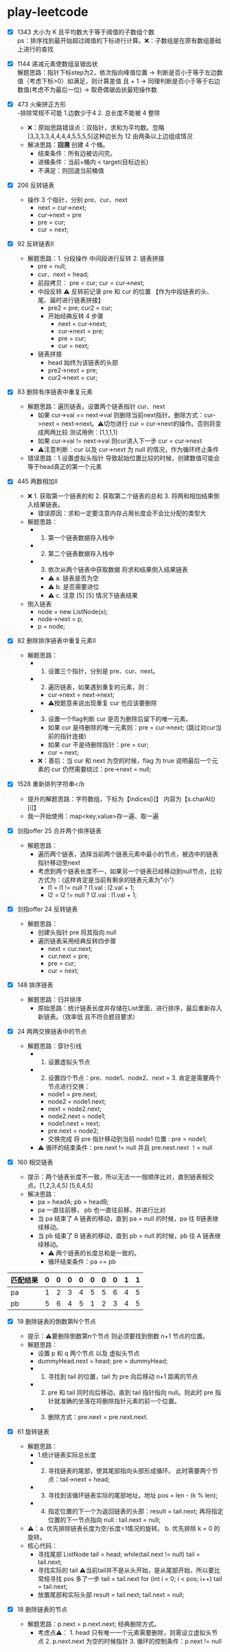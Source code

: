 # play-leetcode
- [x] 1343 大小为 K 且平均数大于等于阈值的子数组个数</br>
  ps：排序找到最开始超过阈值的下标进行计算。❌：子数组是在原有数组基础上进行的查找
- [x] 1144 递减元素使数组呈锯齿状</br>
   解题思路：指针下标step为2，依次指向峰值位置 -> 判断是否小于等于左边数值（考虑下标>0）如满足，则计算差值 且 + 1 -> 同理判断是否小于等于右边数值(考虑不为最后一位) -> 取奇偶锯齿状最短操作数
- [x] 473 火柴拼正方形</br>
    -排除常规不可能 1.边数少于4 2. 总长度不能被 4 整除
    - ❌：原始思路错误点：双指针，求和为平均数。忽略[3,3,3,3,4,4,4,4,5,5,5,5]这种边长为 12 由两条以上边组成情况
    - 解决思路：**回溯** 创建 4 个桶。
        - 结束条件：所有边被访问完。
        - 进桶条件：当前+桶内 < target(目标边长)
        - 不满足：则回退当前桶值 
- [x] 206 反转链表</br>
    - 操作 3 个指针，分别 pre、cur、next
        - next = cur->next;
        - cur->next = pre
        - pre = cur;
        - cur = next;
- [x] 92 反转链表II</br>
    - 解题思路：1. 分段操作 中间段进行反转 2. 链表拼接 
        - pre = null;
        - cur、next = head;
        - 前段拷贝：
            pre = cur;
            cur = cur->next;
        - 中段反转
            ⚠️ 反转前记录 pre 和 cur 的位置 【作为中段链表的头、尾、届时进行链表拼接】
            - pre2 = pre; cur2 = cur;
            - 开始经典反转 4 步骤
                - next = cur->next;
                - cur->next = pre;
                - pre = cur;
                - cur = next;
        - 链表拼接
            - head 始终为该链表的头部
            - pre2->next = pre;
            - cur2->next = cur;
- [x] 83 删除有序链表中重复元素</br>
    - 解题思路：遍历链表，设置两个链表指针 cur、next 
        - 如果 cur->val == next->val 则删除当前next指针。删除方式：cur->next = next->next。⚠️切勿进行 cur = cur->next的操作。否则将变成两两比较 测试用例：[1,1,1,1]
        - 如果 cur->val != next->val 则cur进入下一步 cur = cur->next
        - ⚠️注意判断：cur 以及 cur->next 为 null 的情况，作为循环终止条件
    - 错误思路：1.设置虚拟头指针 导致起始位置比较的时候，创建数值可能会等于head真正的第一个元素

- [x] 445 两数相加II</br>
    - ❌ 1. 获取第一个链表的和 2. 获取第二个链表的总和 3. 将两和相加结果倒入结果链表。
        - 错误原因：求和一定要注意内存占用长度会不会比分配的类型大
    - 解题思路：
        - 1. 第一个链表数据存入栈中
        - 2. 第二个链表数据存入栈中
        - 3. 依次从两个链表中获取数据 将求和结果倒入结果链表 
            - ⚠️ a. 链表是否为空
            - ⚠️ b. 是否需要进位
            - ⚠️ c. 注意 [5] [5] 情况下链表结果
    - 倒入链表
        - node = new ListNode(x);
        - node->next = p;
        - p = node;

- [x] 82 删除排序链表中重复元素II</br>
    - 解题思路：
        - 1. 设置三个指针，分别是 pre、cur、next。
        - 2. 遍历链表，如果遇到重复的元素，则： 
            - cur->next = next->next;
            - ⚠️按题意来说出现重复 cur 也应该要删除
        - 3. 设置一个flag判断 cur 是否为删除后留下的唯一元素。
            - 如果 cur 是待删除的唯一元素则：pre = cur->next; (跳过对cur当前的指针连接)
            - 如果 cur 不是待删除指针：pre = cur; 
            - cur = next;
        - ❌：善后：当 cur 和 next 为空的时候，flag 为 true 说明最后一个元素的 cur 仍然需要绕过：pre->next = null;
- [x] 1528 重新排列字符串</b
    - 提升的解题思路：字符数组，下标为【indices[i]】 内容为【s.charAt()[i]】
    - 我一开始使用：map<key,value>存一遍、取一遍 

- [x] 剑指offer 25 合并两个排序链表</br>
    - 解题思路：
        - 遍历两个链表，选择当前两个链表元素中最小的节点，被选中的链表指针移动至next
        - 考虑到两个链表长度不一，如果另一个链表已经移动到null节点，比较方式为：(这样肯定是当前有剩余的链表元素为"小")
            - l1 = l1 != null ? l1.val : l2.val + 1;
            - l2 = l2 != null ? l2.val : l1.val + 1;

- [x] 剑指offer 24 反转链表</br>
   - 解题思路： 
       - 创建头指针 pre 将其指向 null
       - 遍历链表采用经典反转四步骤
           - next = cur.next;
           - cur.next = pre;
           - pre = cur;
           - cur = next;
           
- [x] 148 排序链表</br>
    - 解题思路：归并排序
        - 原始思路：统计链表长度并存储在List里面，进行排序，最后重新存入新链表。（效率低 且不符合题目要求）

- [x] 24 两两交换链表中的节点</br>
    - 解题思路：穿针引线
        - 1. 设置虚拟头节点
        - 2. 设置四个节点：pre、node1、node2、next
        = 3. 肯定是需要两个节点进行交换：
            - node1 = pre.next;
            - node2 = node1.next;
            - next = node2.next;
            - node2.next = node1;
            - node1.next = next;
            - pre.next = node2;
            - 交换完成 将 pre 指针移动到当前 node1 位置 :  pre = node1;
        - ⚠️ 循环的结束条件：pre.next != null 并且 pre.next.next ！= null

- [x] 160 相交链表</br>
    - 提示：两个链表长度不一致，所以无法一一按顺序比对，直到链表相交点。[1,2,3,4,5] [5,6,4,5]
    - 解决思路：
        - pa = headA; pb = headB;
        - pa 一直往前移， pb 也一直往前移，并进行比对
        - 当 pa 结束了 A 链表的移动，直到 pa = null 的时候，pa 往 B链表继续移动。
        - 当 pb 结束了 B 链表的移动，直到 pb = null 的时候，pb 往 A 链表继续移动。
            - ⚠️ 两个链表的长度总和是一致的。
            - 循环结束条件：pa == pb


| 匹配结果 | 0 | 0 | 0 | 0 | 0 | 0 | 0 | 1 | 1 |
| :-----| ----: | :----: | :----: | :----: | :----: | :----: | :----: | :----: | :----: | 
| pa | 1 | 2 | 3 | 4 | 5 | 5 | 6 | 4 | 5 |
| pb | 5 | 6 | 4 | 5 | 1 | 2 | 3 | 4 | 5 |

- [x] 19 删除链表的倒数第N个节点</br>
    - 提示：⚠️要删除倒数第n个节点 则必须要找到倒数 n+1 节点的位置。
    - 解题思路：
        - 设置 p 和 q 两个节点 以及 虚拟头节点
        - dummyHead.next = head; pre = dummyHead;
        - 1. 寻找到 tail 的位置，tail 为 pre 向后移动 n+1 距离的节点
        - 2. pre 和 tail 同时向后移动，直到 tail 指针指向 null。则此时 pre 指针就准确的坐落在将删除指针元素的前一个位置。
        - 3. 删除方式：pre.next = pre.next.next.

- [x] 61 旋转链表</br>
    - 解题思路：
        - 1.统计链表实际总长度
        - 2. 寻找链表的尾部，使其尾部指向头部形成循环。 此时需要两个节点：tail->next = head;
        - 3. 寻找到该循环链表实际的尾部地址，地址 pos = len - (k % len); 
        - 4. 指定位置的下一个为返回链表的头部：result = tail.next; 再将指定位置的下一节点指向 null : tail.next = null;
    - ⚠️：a. 优先排除链表长度为空/长度=1情况的旋转。 b. 优先排除 k = 0 的旋转。
    - 核心代码：
        - 寻找尾部 
            ListNode tail = head;
            while(tail.next != null) 
                tail = tail.next;
        - 寻找实际的 tail ⚠️当前tail并不是从头开始，是从尾部开始，所以要比常规寻找 pos 多了一步 tail = tail.next
            for (int i = 0; i < pos; i++)
                tail = tail.next;
        - 放置尾部和实际头部
            result = tail.next;
            tail.next = null;
            
- [x] 18 删除链表的节点</br>
    - 解题思路：p.next = p.next.next; 经典删除方式。
        - 考虑点⚠️： 1. head 只有唯一一个元素需要删除，则需设立虚拟头节点 2. p.next.next 为空的时候指针 3. 循环的控制条件：p.next != null            
         
       
        